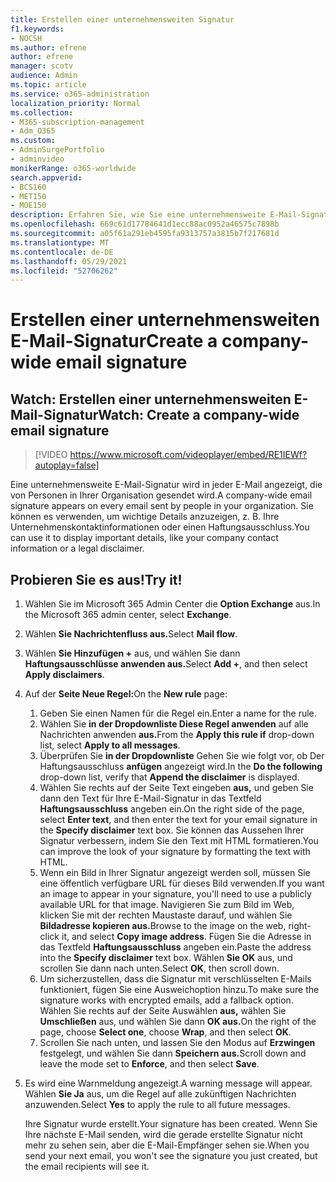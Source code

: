 ```yaml
---
title: Erstellen einer unternehmensweiten Signatur
f1.keywords:
- NOCSH
ms.author: efrene
author: efrene
manager: scotv
audience: Admin
ms.topic: article
ms.service: o365-administration
localization_priority: Normal
ms.collection:
- M365-subscription-management
- Adm_O365
ms.custom:
- AdminSurgePortfolio
- adminvideo
monikerRange: o365-worldwide
search.appverid:
- BCS160
- MET150
- MOE150
description: Erfahren Sie, wie Sie eine unternehmensweite E-Mail-Signatur erstellen.
ms.openlocfilehash: 669c61d17784641d1ecc88ac0952a46575c7898b
ms.sourcegitcommit: a05f61a291eb4595fa9313757a3815b7f217681d
ms.translationtype: MT
ms.contentlocale: de-DE
ms.lasthandoff: 05/29/2021
ms.locfileid: "52706262"
---
```

# <a name="create-a-company-wide-email-signature"></a><span data-ttu-id="87e57-103">Erstellen einer unternehmensweiten E-Mail-Signatur</span><span class="sxs-lookup"><span data-stu-id="87e57-103">Create a company-wide email signature</span></span>

## <a name="watch-create-a-company-wide-email-signature"></a><span data-ttu-id="87e57-104">Watch: Erstellen einer unternehmensweiten E-Mail-Signatur</span><span class="sxs-lookup"><span data-stu-id="87e57-104">Watch: Create a company-wide email signature</span></span>

> [!VIDEO https://www.microsoft.com/videoplayer/embed/RE1IEWf?autoplay=false]

<span data-ttu-id="87e57-105">Eine unternehmensweite E-Mail-Signatur wird in jeder E-Mail angezeigt, die von Personen in Ihrer Organisation gesendet wird.</span><span class="sxs-lookup"><span data-stu-id="87e57-105">A company-wide email signature appears on every email sent by people in your organization.</span></span> <span data-ttu-id="87e57-106">Sie können es verwenden, um wichtige Details anzuzeigen, z. B. Ihre Unternehmenskontaktinformationen oder einen Haftungsausschluss.</span><span class="sxs-lookup"><span data-stu-id="87e57-106">You can use it to display important details, like your company contact information or a legal disclaimer.</span></span> 

## <a name="try-it"></a><span data-ttu-id="87e57-107">Probieren Sie es aus!</span><span class="sxs-lookup"><span data-stu-id="87e57-107">Try it!</span></span>

1. <span data-ttu-id="87e57-108">Wählen Sie im Microsoft 365 Admin Center die **Option Exchange** aus.</span><span class="sxs-lookup"><span data-stu-id="87e57-108">In the Microsoft 365 admin center, select **Exchange**.</span></span>
1. <span data-ttu-id="87e57-109">Wählen **Sie Nachrichtenfluss aus.**</span><span class="sxs-lookup"><span data-stu-id="87e57-109">Select **Mail flow**.</span></span>
1. <span data-ttu-id="87e57-110">Wählen **Sie Hinzufügen +** aus, und wählen Sie dann **Haftungsausschlüsse anwenden aus.**</span><span class="sxs-lookup"><span data-stu-id="87e57-110">Select **Add +**, and then select **Apply disclaimers**.</span></span>
1. <span data-ttu-id="87e57-111">Auf der **Seite Neue Regel:**</span><span class="sxs-lookup"><span data-stu-id="87e57-111">On the **New rule** page:</span></span>
    1. <span data-ttu-id="87e57-112">Geben Sie einen Namen für die Regel ein.</span><span class="sxs-lookup"><span data-stu-id="87e57-112">Enter a name for the rule.</span></span>
    1. <span data-ttu-id="87e57-113">Wählen Sie **in der Dropdownliste Diese Regel anwenden** auf alle Nachrichten anwenden **aus.**</span><span class="sxs-lookup"><span data-stu-id="87e57-113">From the **Apply this rule if** drop-down list, select **Apply to all messages**.</span></span>
    1. <span data-ttu-id="87e57-114">Überprüfen Sie **in der Dropdownliste** Gehen Sie wie folgt vor, ob Der Haftungsausschluss **anfügen** angezeigt wird.</span><span class="sxs-lookup"><span data-stu-id="87e57-114">In the **Do the following** drop-down list, verify that **Append the disclaimer** is displayed.</span></span>
    1. <span data-ttu-id="87e57-115">Wählen Sie rechts auf der Seite Text eingeben **aus,** und geben Sie dann den Text für Ihre E-Mail-Signatur in das Textfeld **Haftungsausschluss** angeben ein.</span><span class="sxs-lookup"><span data-stu-id="87e57-115">On the right side of the page, select **Enter text**, and then enter the text for your email signature in the **Specify disclaimer** text box.</span></span> <span data-ttu-id="87e57-116">Sie können das Aussehen Ihrer Signatur verbessern, indem Sie den Text mit HTML formatieren.</span><span class="sxs-lookup"><span data-stu-id="87e57-116">You can improve the look of your signature by formatting the text with HTML.</span></span>
    1. <span data-ttu-id="87e57-117">Wenn ein Bild in Ihrer Signatur angezeigt werden soll, müssen Sie eine öffentlich verfügbare URL für dieses Bild verwenden.</span><span class="sxs-lookup"><span data-stu-id="87e57-117">If you want an image to appear in your signature, you'll need to use a publicly available URL for that image.</span></span> <span data-ttu-id="87e57-118">Navigieren Sie zum Bild im Web, klicken Sie mit der rechten Maustaste darauf, und wählen Sie **Bildadresse kopieren aus.**</span><span class="sxs-lookup"><span data-stu-id="87e57-118">Browse to the image on the web, right-click it, and select **Copy image address**.</span></span> <span data-ttu-id="87e57-119">Fügen Sie die Adresse in das Textfeld **Haftungsausschluss** angeben ein.</span><span class="sxs-lookup"><span data-stu-id="87e57-119">Paste the address into the **Specify disclaimer** text box.</span></span> <span data-ttu-id="87e57-120">Wählen **Sie OK** aus, und scrollen Sie dann nach unten.</span><span class="sxs-lookup"><span data-stu-id="87e57-120">Select **OK**, then scroll down.</span></span>
    1. <span data-ttu-id="87e57-121">Um sicherzustellen, dass die Signatur mit verschlüsselten E-Mails funktioniert, fügen Sie eine Ausweichoption hinzu.</span><span class="sxs-lookup"><span data-stu-id="87e57-121">To make sure the signature works with encrypted emails, add a fallback option.</span></span> <span data-ttu-id="87e57-122">Wählen Sie rechts auf der Seite Auswählen **aus,** wählen Sie **Umschließen** aus, und wählen Sie dann **OK aus.**</span><span class="sxs-lookup"><span data-stu-id="87e57-122">On the right of the page, choose **Select one**, choose **Wrap**, and then select **OK**.</span></span>
    1. <span data-ttu-id="87e57-123">Scrollen Sie nach unten, und lassen Sie den Modus auf **Erzwingen** festgelegt, und wählen Sie dann **Speichern aus.**</span><span class="sxs-lookup"><span data-stu-id="87e57-123">Scroll down and leave the mode set to **Enforce**, and then select **Save**.</span></span>
1. <span data-ttu-id="87e57-124">Es wird eine Warnmeldung angezeigt.</span><span class="sxs-lookup"><span data-stu-id="87e57-124">A warning message will appear.</span></span> <span data-ttu-id="87e57-125">Wählen **Sie Ja** aus, um die Regel auf alle zukünftigen Nachrichten anzuwenden.</span><span class="sxs-lookup"><span data-stu-id="87e57-125">Select **Yes** to apply the rule to all future messages.</span></span>

    <span data-ttu-id="87e57-126">Ihre Signatur wurde erstellt.</span><span class="sxs-lookup"><span data-stu-id="87e57-126">Your signature has been created.</span></span> <span data-ttu-id="87e57-127">Wenn Sie Ihre nächste E-Mail senden, wird die gerade erstellte Signatur nicht mehr zu sehen sein, aber die E-Mail-Empfänger sehen sie.</span><span class="sxs-lookup"><span data-stu-id="87e57-127">When you send your next email, you won't see the signature you just created, but the email recipients will see it.</span></span>
